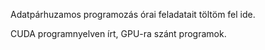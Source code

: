 Adatpárhuzamos programozás órai feladatait töltöm fel ide.

CUDA programnyelven írt, GPU-ra szánt programok.
